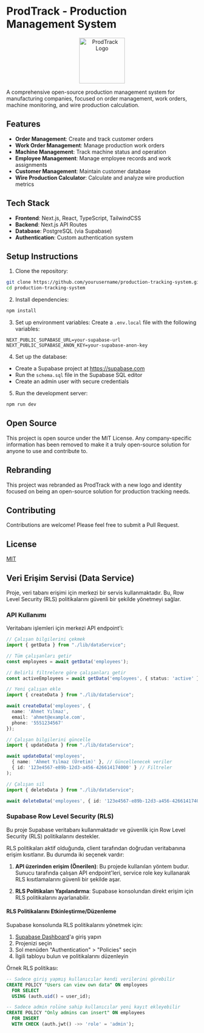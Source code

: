 # ProdTrack - Production Management System

<div align="center">
  <img src="https://raw.githubusercontent.com/yourusername/production-tracking-system/main/public/favicon.svg" alt="ProdTrack Logo" width="120" height="120">
</div>

A comprehensive open-source production management system for manufacturing companies, focused on order management, work orders, machine monitoring, and wire production calculation.

## Features

- **Order Management**: Create and track customer orders
- **Work Order Management**: Manage production work orders 
- **Machine Management**: Track machine status and operation
- **Employee Management**: Manage employee records and work assignments
- **Customer Management**: Maintain customer database
- **Wire Production Calculator**: Calculate and analyze wire production metrics

## Tech Stack

- **Frontend**: Next.js, React, TypeScript, TailwindCSS
- **Backend**: Next.js API Routes
- **Database**: PostgreSQL (via Supabase)
- **Authentication**: Custom authentication system

## Setup Instructions

1. Clone the repository:
```bash
git clone https://github.com/yourusername/production-tracking-system.git
cd production-tracking-system
```

2. Install dependencies:
```bash
npm install
```

3. Set up environment variables:
Create a `.env.local` file with the following variables:
```
NEXT_PUBLIC_SUPABASE_URL=your-supabase-url
NEXT_PUBLIC_SUPABASE_ANON_KEY=your-supabase-anon-key
```

4. Set up the database:
- Create a Supabase project at https://supabase.com
- Run the `schema.sql` file in the Supabase SQL editor
- Create an admin user with secure credentials

5. Run the development server:
```bash
npm run dev
```

## Open Source

This project is open source under the MIT License. Any company-specific information has been removed to make it a truly open-source solution for anyone to use and contribute to.

## Rebranding

This project was rebranded as ProdTrack with a new logo and identity focused on being an open-source solution for production tracking needs.

## Contributing

Contributions are welcome! Please feel free to submit a Pull Request.

## License

[MIT](LICENSE)

## Veri Erişim Servisi (Data Service)

Proje, veri tabanı erişimi için merkezi bir servis kullanmaktadır. Bu, Row Level Security (RLS) politikalarını güvenli bir şekilde yönetmeyi sağlar.

### API Kullanımı

Veritabanı işlemleri için merkezi API endpoint'i:

```typescript
// Çalışan bilgilerini çekmek
import { getData } from "./lib/dataService";

// Tüm çalışanları getir
const employees = await getData('employees');

// Belirli filtrelere göre çalışanları getir
const activeEmployees = await getData('employees', { status: 'active' });

// Yeni çalışan ekle
import { createData } from "./lib/dataService";

await createData('employees', {
  name: 'Ahmet Yılmaz',
  email: 'ahmet@example.com',
  phone: '5551234567'
});

// Çalışan bilgilerini güncelle
import { updateData } from "./lib/dataService";

await updateData('employees', 
  { name: 'Ahmet Yılmaz (Üretim)' }, // Güncellenecek veriler
  { id: '123e4567-e89b-12d3-a456-426614174000' } // Filtreler
);

// Çalışan sil
import { deleteData } from "./lib/dataService";

await deleteData('employees', { id: '123e4567-e89b-12d3-a456-426614174000' });
```

### Supabase Row Level Security (RLS)

Bu proje Supabase veritabanı kullanmaktadır ve güvenlik için Row Level Security (RLS) politikalarını destekler.

RLS politikaları aktif olduğunda, client tarafından doğrudan veritabanına erişim kısıtlanır. Bu durumda iki seçenek vardır:

1. **API üzerinden erişim (Önerilen)**: Bu projede kullanılan yöntem budur. Sunucu tarafında çalışan API endpoint'leri, service role key kullanarak RLS kısıtlamalarını güvenli bir şekilde aşar.

2. **RLS Politikaları Yapılandırma**: Supabase konsolundan direkt erişim için RLS politikalarını ayarlanabilir.

#### RLS Politikalarını Etkinleştirme/Düzenleme

Supabase konsolunda RLS politikalarını yönetmek için:

1. [Supabase Dashboard](https://app.supabase.io/)'a giriş yapın
2. Projenizi seçin
3. Sol menüden "Authentication" > "Policies" seçin
4. İlgili tabloyu bulun ve politikalarını düzenleyin

Örnek RLS politikası:

```sql
-- Sadece giriş yapmış kullanıcılar kendi verilerini görebilir
CREATE POLICY "Users can view own data" ON employees
  FOR SELECT
  USING (auth.uid() = user_id);

-- Sadece admin rolüne sahip kullanıcılar yeni kayıt ekleyebilir
CREATE POLICY "Only admins can insert" ON employees
  FOR INSERT
  WITH CHECK (auth.jwt() ->> 'role' = 'admin');
```
